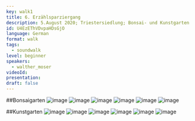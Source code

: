 ```yaml
---
key: walk1
title: 6. Erzählsparziergang
description: 5.August 2020; Triestersiedlung; Bonsai- und Kunstgarten
id: U4EzEThVDvpaHDsGjO
language: German
format: walk
tags:
  - soundwalk
level: beginner
speakers:
  - walther_moser
videoId: 
presentation: 
draft: false
---
```


##Bonsaigarten 
![image](/images/sessions/6erzaehlsparziergang-bonsaigarten1.jpg)
![image](/images/sessions/6erzaehlsparziergang-bonsaigarten2.jpg)
![image](/images/sessions/6erzaehlsparziergang-bonsaigarten3.jpg)
![image](/images/sessions/6erzaehlsparziergang-bonsaigarten4.jpg)
![image](/images/sessions/6erzaehlsparziergang-bonsaigarten5.jpg)
![image](/images/sessions/6erzaehlsparziergang-bonsaigarten6.jpg)

##Kunstgarten 
![image](/images/sessions/6erzaehlsparziergang--kunstgarten1.jpg)
![image](/images/sessions/6erzaehlsparziergang--kunstgarten2.jpg)
![image](/images/sessions/6erzaehlsparziergang--kunstgarten3.jpg)
![image](/images/sessions/6erzaehlsparziergang--kunstgarten4.jpg)
![image](/images/sessions/6erzaehlsparziergang--kunstgarten5.jpg)
![image](/images/sessions/6erzaehlsparziergang--kunstgarten6.jpg)
